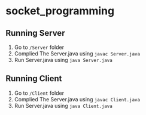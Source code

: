 # socket_programming

## Running Server

1. Go to `/Server` folder
2. Complied The Server.java using `javac Server.java`
3. Run Server.java using `java Server.java`

## Running Client

1. Go to `/Client` folder
2. Complied The Server.java using `javac Client.java`
3. Run Server.java using `java Client.java`
